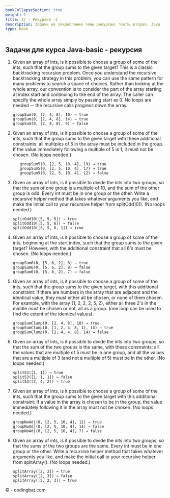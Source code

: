 ```yaml
---
bookCollapseSection: true
weight: 1
title: 17 - Рекурсия -2
description: Задачи на закрепление темы рекурсии. Часть вторая. Java
type: book
---
```


## Задачи для курса Java-basic - рекурсия

1. Given an array of ints, is it possible to choose a group of some of the ints, such that the group sums to the given target? This is a classic backtracking recursion problem. Once you understand the recursive backtracking strategy in this problem, you can use the same pattern for many problems to search a space of choices. Rather than looking at the whole array, our convention is to consider the part of the array starting at index start and continuing to the end of the array. The caller can specify the whole array simply by passing start as 0. No loops are needed -- the recursive calls progress down the array.
    ```
    groupSum(0, [2, 4, 8], 10) → true
    groupSum(0, [2, 4, 8], 14) → true
    groupSum(0, [2, 4, 8], 9) → false
    ```
2. Given an array of ints, is it possible to choose a group of some of the ints, such that the group sums to the given target with these additional constraints: all multiples of 5 in the array must be included in the group. If the value immediately following a multiple of 5 is 1, it must not be chosen. (No loops needed.)
    ```  
       groupSum5(0, [2, 5, 10, 4], 19) → true
       groupSum5(0, [2, 5, 10, 4], 17) → true
       groupSum5(0, [2, 5, 10, 4], 12) → false
    ```
3. Given an array of ints, is it possible to divide the ints into two groups, so that the sum of one group is a multiple of 10, and the sum of the other group is odd. Every int must be in one group or the other. Write a recursive helper method that takes whatever arguments you like, and make the initial call to your recursive helper from splitOdd10(). (No loops needed.)
    ```
    splitOdd10([5, 5, 5]) → true
    splitOdd10([5, 5, 6]) → false
    splitOdd10([5, 5, 6, 1]) → true
    ```
4. Given an array of ints, is it possible to choose a group of some of the ints, beginning at the start index, such that the group sums to the given target? However, with the additional constraint that all 6's must be chosen. (No loops needed.)
    ```
    groupSum6(0, [5, 6, 2], 8) → true
    groupSum6(0, [5, 6, 2], 9) → false
    groupSum6(0, [5, 6, 2], 7) → false
    ```
5. Given an array of ints, is it possible to choose a group of some of the ints, such that the group sums to the given target, with this additional constraint: if there are numbers in the array that are adjacent and the identical value, they must either all be chosen, or none of them chosen. For example, with the array {1, 2, 2, 2, 5, 2}, either all three 2's in the middle must be chosen or not, all as a group. (one loop can be used to find the extent of the identical values).
    ```
    groupSumClump(0, [2, 4, 8], 10) → true
    groupSumClump(0, [1, 2, 4, 8, 1], 14) → true
    groupSumClump(0, [2, 4, 4, 8], 14) → false
    ```
6. Given an array of ints, is it possible to divide the ints into two groups, so that the sum of the two groups is the same, with these constraints: all the values that are multiple of 5 must be in one group, and all the values that are a multiple of 3 (and not a multiple of 5) must be in the other. (No loops needed.)
    ```
    split53([1, 1]) → true
    split53([1, 1, 1]) → false
    split53([2, 4, 2]) → true
    ```
7. Given an array of ints, is it possible to choose a group of some of the ints, such that the group sums to the given target with this additional constraint: If a value in the array is chosen to be in the group, the value immediately following it in the array must not be chosen. (No loops needed.)
    ```   
    groupNoAdj(0, [2, 5, 10, 4], 12) → true
    groupNoAdj(0, [2, 5, 10, 4], 14) → false
    groupNoAdj(0, [2, 5, 10, 4], 7) → false
    ```
8. Given an array of ints, is it possible to divide the ints into two groups, so that the sums of the two groups are the same. Every int must be in one group or the other. Write a recursive helper method that takes whatever arguments you like, and make the initial call to your recursive helper from splitArray(). (No loops needed.)
    ```
    splitArray([2, 2]) → true
    splitArray([2, 3]) → false
    splitArray([5, 2, 3]) → true
    ```

© - codingbat.com